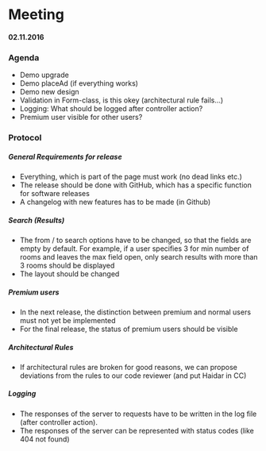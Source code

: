 # Meeting

#### 02.11.2016

### Agenda

- Demo upgrade
- Demo placeAd (if everything works)
- Demo new design
- Validation in Form-class, is this okey (architectural rule fails...)
- Logging: What should be logged after controller action?
- Premium user visible for other users?

### Protocol

##### General Requirements for release 

- Everything, which is part of the page must work (no dead links etc.)
- The release should be done with GitHub, which has a specific function for software releases
- A changelog with new features has to be made (in Github)

##### Search (Results)

- The from / to search options have to be changed, so that the fields are empty by default. For example, if a user specifies 3 for min number of rooms and leaves the max field open, only search results with more than 3 rooms should be displayed
- The layout should be changed 

##### Premium users

- In the next release, the distinction between premium and normal users must not yet be implemented
- For the final release, the status of premium users should be visible

##### Architectural Rules

- If architectural rules are broken for good reasons, we can propose deviations from the rules to our code reviewer (and put Haidar in CC)

##### Logging

- The responses of the server to requests have to be written in the log file (after controller action).
- The responses of the server can be represented with status codes (like 404 not found)
